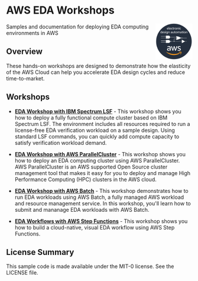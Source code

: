 # AWS EDA Workshops
<img align="right" width="100" src="shared/images/AWS_EDA_Dark_2018-08-27.png">
Samples and documentation for deploying EDA computing environments in AWS

## Overview
These hands-on workshops are designed to demonstrate how the elasticity of the AWS Cloud can help you accelerate EDA design cycles and reduce time-to-market.

## Workshops
- [**EDA Workshop with IBM Spectrum LSF**](workshops/eda-workshop-lsf) - This workshop shows you how to deploy a fully functional compute cluster based on IBM Spectrum LSF.  The environment includes all resources required to run a license-free EDA verification workload on a sample design. Using standard LSF commands, you can quickly add compute capacity to satisfy verification workload demand. 

- [**EDA Workshop with AWS ParallelCluster**](workshops/eda-workshop-parallel-cluster) - This workshop shows you how to deploy an EDA computing cluster using AWS ParallelCluster. AWS ParallelCluster is an AWS supported Open Source cluster management tool that makes it easy for you to deploy and manage High Performance Computing (HPC) clusters in the AWS cloud.

- [**EDA Workshop with AWS Batch**](workshops/eda-workshop-aws-batch) - This workshop demonstrates how to run EDA workloads using AWS Batch, a fully managed AWS workload and resource management service. In this workshop, you'll learn how to submit and mananage EDA workloads with AWS Batch.

- [**EDA Workflows with AWS Step Functions**](workshops/eda-workshop-aws-step-functions) - This workshop shows you how to build a cloud-native, visual EDA workflow using AWS Step Functions.  


## License Summary

This sample code is made available under the MIT-0 license. See the LICENSE file.

